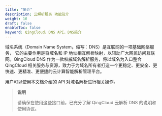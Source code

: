 ```yaml
---
title: "简介"
description: 云解析服务 功能简介
weight: 10
draft: false
enableToc: false
keyword: QingCloud，DNS API，DNS简介
---
```


域名系统（Domain Name System，缩写：DNS）是互联网的一项基础网络服务， 它的主要作用是将域名和 IP 地址相互解析映射，以辅助广大网民访问互联网。QingCloud DNS 作为一款权威域名解析服务，将以域名为入口整合 QingCloud 相关服务与资源，致力于为域名所有者打造一个更稳定、更安全、更快速、更精准、更便捷的云计算智能解析管理平台。

用户可以使用本文档介绍的 API 对域名解析进行相关操作。

> **说明**
>
> 请确保在使用这些接口前，已充分了解 QingCloud 云解析 DNS 的说明和使用协议。

